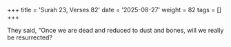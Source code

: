 +++
title = 'Surah 23, Verses 82'
date = '2025-08-27'
weight = 82
tags = []
+++

They said, “Once we are dead and reduced to dust and bones, will we really be resurrected?